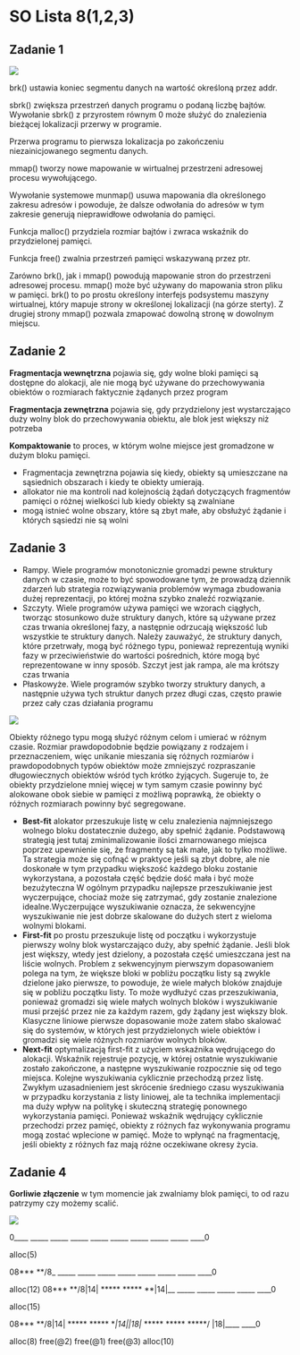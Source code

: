 # SO Lista 8(1,2,3)

## Zadanie 1

![](https://i.imgur.com/9xATK7A.png)



brk() ustawia koniec segmentu danych na wartość określoną przez addr.

sbrk() zwiększa przestrzeń danych programu o podaną liczbę bajtów. Wywołanie sbrk() z przyrostem równym 0 może służyć do znalezienia bieżącej lokalizacji przerwy w programie.

Przerwa programu to pierwsza lokalizacja po zakończeniu niezainicjowanego segmentu danych.

mmap() tworzy nowe mapowanie w wirtualnej przestrzeni adresowej procesu wywołującego.

Wywołanie systemowe munmap() usuwa mapowania dla określonego zakresu adresów i powoduje, że dalsze odwołania do adresów w tym zakresie generują nieprawidłowe odwołania do pamięci.

Funkcja malloc() przydziela rozmiar bajtów i zwraca wskaźnik do przydzielonej pamięci.

Funkcja free() zwalnia przestrzeń pamięci wskazywaną przez ptr.

Zarówno brk(), jak i mmap() powodują mapowanie stron do przestrzeni adresowej procesu. mmap() może być używany do mapowania stron pliku w pamięci. brk() to po prostu określony interfejs podsystemu maszyny wirtualnej, który mapuje strony w określonej lokalizacji (na górze sterty). Z drugiej strony mmap() pozwala zmapować dowolną stronę w dowolnym miejscu.

## Zadanie 2

**Fragmentacja wewnętrzna** pojawia się, gdy wolne bloki pamięci są dostępne do alokacji, ale nie mogą być używane do przechowywania obiektów o rozmiarach faktycznie żądanych przez program

**Fragmentacja zewnętrzna** pojawia się, gdy przydzielony jest wystarczająco duży wolny blok do przechowywania obiektu, ale blok jest większy niż potrzeba

**Kompaktowanie** to proces, w którym wolne miejsce jest gromadzone w dużym bloku pamięci.

* Fragmentacja zewnętrzna pojawia się kiedy, obiekty są umieszczane na sąsiednich obszarach i kiedy te obiekty umierają.
* allokator nie ma kontroli nad kolejnością żądań dotyczących fragmentów pamięci o różnej wielkości lub kiedy obiekty są zwalniane
* mogą istnieć wolne obszary, które są zbyt małe, aby obsłużyć żądanie i których sąsiedzi nie są wolni

## Zadanie 3

* Rampy. Wiele programów monotonicznie gromadzi pewne struktury danych w czasie, może to być spowodowane tym, że prowadzą dziennik zdarzeń lub strategia rozwiązywania problemów wymaga zbudowania dużej reprezentacji, po której można szybko znaleźć rozwiązanie.
* Szczyty. Wiele programów używa pamięci we wzorach ciągłych, tworząc stosunkowo duże struktury danych, które są używane przez czas trwania określonej fazy, a następnie odrzucają większość lub wszystkie te struktury danych. Należy zauważyć, że struktury danych, które przetrwały, mogą być różnego typu, ponieważ reprezentują wyniki fazy w przeciwieństwie do wartości pośrednich, które mogą być reprezentowane w inny sposób. Szczyt jest jak rampa, ale ma krótszy czas trwania
* Płaskowyże. Wiele programów szybko tworzy struktury danych, a następnie używa tych struktur danych przez długi czas, często prawie przez cały czas działania programu


![](https://i.imgur.com/2PtWqJo.png)



Obiekty różnego typu mogą służyć różnym celom i umierać w różnym czasie. Rozmiar prawdopodobnie będzie powiązany z rodzajem i przeznaczeniem, więc unikanie mieszania się różnych rozmiarów i prawdopodobnych typów obiektów może zmniejszyć rozpraszanie długowiecznych obiektów wśród tych krótko żyjących.
Sugeruje to, że obiekty przydzielone mniej więcej w tym samym czasie powinny być alokowane obok siebie w pamięci z możliwą poprawką, że obiekty o różnych rozmiarach powinny być segregowane.

* **Best-fit** alokator przeszukuje listę w celu znalezienia najmniejszego wolnego bloku dostatecznie dużego, aby spełnić żądanie. Podstawową strategią jest tutaj zminimalizowanie ilości zmarnowanego miejsca poprzez upewnienie się, że fragmenty są tak małe, jak to tylko możliwe. Ta strategia może się cofnąć w praktyce jeśli są zbyt dobre, ale nie doskonałe w tym przypadku większość każdego bloku zostanie wykorzystana, a pozostała część będzie dość mała i być może bezużyteczna W ogólnym przypadku najlepsze przeszukiwanie jest wyczerpujące, chociaż może się zatrzymać, gdy zostanie znalezione idealne.Wyczerpujące wyszukiwanie oznacza, że sekwencyjne wyszukiwanie nie jest dobrze skalowane do dużych stert z wieloma wolnymi blokami.
* **First-fit** po prostu przeszukuje listę od początku i wykorzystuje pierwszy wolny blok wystarczająco duży, aby spełnić żądanie. Jeśli blok jest większy, wtedy jest dzielony, a pozostała część umieszczana jest na liście wolnych. Problem z sekwencyjnym pierwszym dopasowaniem polega na tym, że większe bloki w pobliżu początku listy są zwykle dzielone jako pierwsze, to powoduje, że wiele małych bloków znajduje się w pobliżu początku listy. To może wydłużyć czas przeszukiwania, ponieważ gromadzi się wiele małych wolnych bloków i wyszukiwanie musi przejść przez nie za każdym razem, gdy żądany jest większy blok. Klasyczne liniowe pierwsze dopasowanie może zatem słabo skalować się do systemów, w których jest przydzielonych wiele obiektów i gromadzi się wiele różnych rozmiarów wolnych bloków.
* **Next-fit** optymalizacją first-fit z użyciem wskaźnika wędrującego do alokacji. Wskaźnik rejestruje pozycję, w której ostatnie wyszukiwanie zostało zakończone, a następne wyszukiwanie rozpocznie się od tego miejsca. Kolejne wyszukiwania cyklicznie przechodzą przez listę. Zwykłym uzasadnieniem jest skrócenie średniego czasu wyszukiwania w przypadku korzystania z listy liniowej, ale ta technika implementacji ma duży wpływ na politykę i skuteczną strategię ponownego wykorzystania pamięci. Ponieważ wskaźnik wędrujący cyklicznie przechodzi przez pamięć, obiekty z różnych faz wykonywania programu mogą zostać wplecione w pamięć. Może to wpłynąć na fragmentację, jeśli obiekty z różnych faz mają różne oczekiwane okresy życia.

## Zadanie 4

**Gorliwie złączenie** w tym momencie jak zwalniamy blok pamięci, to od razu patrzymy czy możemy scalić.


![](https://i.imgur.com/wuckh7S.png)

0____ _____ _____ _____ _____ _____ _____ _____ _____ ____0

alloc(5) 

08*** **/8_ _____ _____ _____ _____ _____ _____ _____ ____0

alloc(12)
08*** **/8|14| ***** *****  **|14|__ _____ _____ _____ _____ ____0

alloc(15) 

08*** **/8|14| ***** *****  **|14||18|* ***** ***** *****/ |18|____ ____0

alloc(8) 
free(@2) 
free(@1) 
free(@3) 
alloc(10)